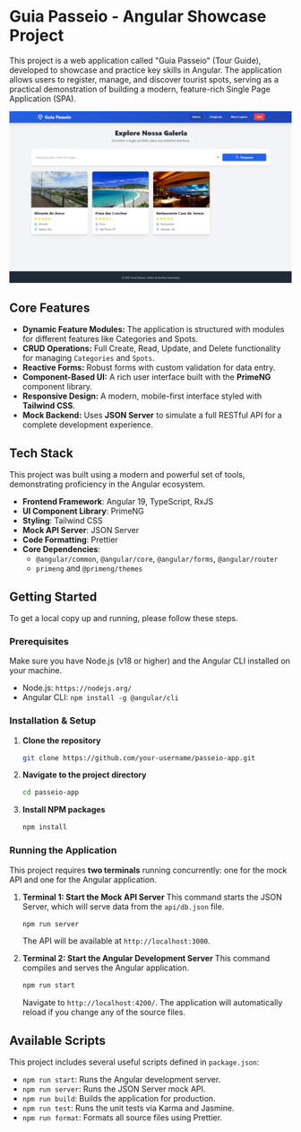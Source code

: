 # Guia Passeio - Angular Showcase Project

[](https://angular.io/)
[](https://primeng.org/)
[](https://tailwindcss.com/)
[](https://www.google.com/search?q=LICENSE)

This project is a web application called "Guia Passeio" (Tour Guide), developed to showcase and practice key skills in Angular. The application allows users to register, manage, and discover tourist spots, serving as a practical demonstration of building a modern, feature-rich Single Page Application (SPA).

![Guia Passeio Showcase](public/home.png)

## Core Features

  - **Dynamic Feature Modules:** The application is structured with modules for different features like Categories and Spots.
  - **CRUD Operations:** Full Create, Read, Update, and Delete functionality for managing `Categories` and `Spots`.
  - **Reactive Forms:** Robust forms with custom validation for data entry.
  - **Component-Based UI:** A rich user interface built with the **PrimeNG** component library.
  - **Responsive Design:** A modern, mobile-first interface styled with **Tailwind CSS**.
  - **Mock Backend:** Uses **JSON Server** to simulate a full RESTful API for a complete development experience.

## Tech Stack

This project was built using a modern and powerful set of tools, demonstrating proficiency in the Angular ecosystem.

  - **Frontend Framework**: Angular 19, TypeScript, RxJS
  - **UI Component Library**: PrimeNG
  - **Styling**: Tailwind CSS
  - **Mock API Server**: JSON Server
  - **Code Formatting**: Prettier
  - **Core Dependencies**:
      - `@angular/common`, `@angular/core`, `@angular/forms`, `@angular/router`
      - `primeng` and `@primeng/themes`

## Getting Started

To get a local copy up and running, please follow these steps.

### Prerequisites

Make sure you have Node.js (v18 or higher) and the Angular CLI installed on your machine.

  - Node.js: `https://nodejs.org/`
  - Angular CLI: `npm install -g @angular/cli`

### Installation & Setup

1.  **Clone the repository**
    ```sh
    git clone https://github.com/your-username/passeio-app.git
    ```
2.  **Navigate to the project directory**
    ```sh
    cd passeio-app
    ```
3.  **Install NPM packages**
    ```sh
    npm install
    ```

### Running the Application

This project requires **two terminals** running concurrently: one for the mock API and one for the Angular application.

1.  **Terminal 1: Start the Mock API Server**
    This command starts the JSON Server, which will serve data from the `api/db.json` file.

    ```sh
    npm run server
    ```

    The API will be available at `http://localhost:3000`.

2.  **Terminal 2: Start the Angular Development Server**
    This command compiles and serves the Angular application.

    ```sh
    npm run start
    ```

    Navigate to `http://localhost:4200/`. The application will automatically reload if you change any of the source files.

## Available Scripts

This project includes several useful scripts defined in `package.json`:

  - `npm run start`: Runs the Angular development server.
  - `npm run server`: Runs the JSON Server mock API.
  - `npm run build`: Builds the application for production.
  - `npm run test`: Runs the unit tests via Karma and Jasmine.
  - `npm run format`: Formats all source files using Prettier.
